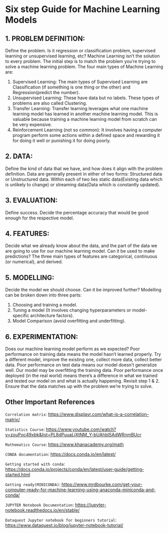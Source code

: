 # Six step Guide for Machine Learning Models

## 1. PROBLEM DEFINITION:

Define the problem. Is it regression or classification problem, supervised learning or unsupervised learning, etc?
Machine Learning isn’t the solution to every problem. The initial step is to match the problem you’re trying to solve a machine learning problem.
The four main types of Machine Learning are:
1. Supervised Learning: The main types of Supervised Learning are Classification (if something is one thing or the other) and Regression(predict the number).
2. Unsupervised Learning: These have data but no labels. These types of problems are also called Clustering.
3. Transfer Learning: Transfer learning leverages what one machine learning model has learned in another machine learning model. This is valuable because training a machine learning model from scratch can be very expensive.
4. Reinforcement Learning (not so common): It involves having a computer program perform some actions within a defined space and rewarding it for doing it well or punishing it for doing poorly.

## 2. DATA:
Define the kind of data that we have, and how does it align with the problem definition.
Data are generally present in either of two forms: Structured data or Unstructured data. Within each of two lies static data(Existing data which is unlikely to change) or streaming data(Data which is constantly updated).

## 3. EVALUATION:
Define success. Decide the percentage accuracy that would be good enough for the respective model.

## 4. FEATURES:
Decide what we already know about the data, and the part of the data we are going to use for our machine learning model. Can it be used to make predictions? The three main types of features are categorical, continuous (or numerical), and derived.

## 5. MODELLING:
Decide the model we should choose. Can it be improved further?
Modelling can be broken down into three parts:
1. Choosing and training a model.
2. Tuning a model (It involves changing hyperparameters or model-specific architecture factors).
3. Model Comparison (avoid overfitting and underfitting).

## 6. EXPERIMENTATION:
Does our machine learning model perform as we expected?
Poor performance on training data means the model hasn’t learned properly. Try a different model, improve the existing one, collect more data, collect better data.
Poor performance on test data means our model doesn’t generalize well. Our model may be overfitting the training data.
Poor performance once deployed (in the real world) means there’s a difference in what we trained and tested our model on and what is actually happening. Revisit step 1 & 2. Ensure that the data matches up with the problem we’re trying to solve.



## Other Important References

`Correlation matrix`: https://www.displayr.com/what-is-a-correlation-matrix/

`Statistics Course`: https://www.youtube.com/watch?v=zouPoc49xbk&list=PL8dPuuaLjXtNM_Y-bUAhblSAdWRnmBUcr

`Mathematics Course`: https://www.khanacademy.org/math

`CONDA documentation`: https://docs.conda.io/en/latest/

`Getting started with conda`: https://docs.conda.io/projects/conda/en/latest/user-guide/getting-started.html

`Getting ready(MINICONDA)`: https://www.mrdbourke.com/get-your-computer-ready-for-machine-learning-using-anaconda-miniconda-and-conda/

`JUPYTER Notebook Documentation`: https://jupyter-notebook.readthedocs.io/en/stable/

`Dataquest Jupyter notebook for beginners tutorial`: https://www.dataquest.io/blog/jupyter-notebook-tutorial/





